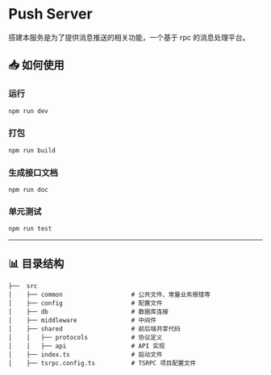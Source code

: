 # Push Server

搭建本服务是为了提供消息推送的相关功能，一个基于 rpc 的消息处理平台。

## 📥 如何使用

### 运行

```bash
npm run dev
```

### 打包

```bash
npm run build
```

### 生成接口文档

```shell
npm run doc
```

### 单元测试

```bash
npm run test
```

---

## **📊 目录结构**

``` bas
├──  src
│    ├── common                   # 公共文件、常量业务报错等
│    ├── config                   # 配置文件
│    ├── db                       # 数据库连接
│    ├── middleware               # 中间件
│    ├── shared                   # 前后端共享代码
│    │   ├── protocols            # 协议定义
│    │   ├── api                  # API 实现
│    ├── index.ts                 # 启动文件
│    ├── tsrpc.config.ts          # TSRPC 项目配置文件
```
